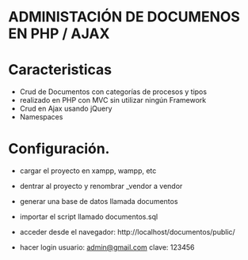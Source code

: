 # ADMINISTACIÓN DE DOCUMENOS EN PHP / AJAX

# Caracteristicas
- Crud de Documentos con categorías de procesos y tipos
- realizado en PHP con MVC sin utilizar ningún Framework
- Crud en Ajax usando jQuery
- Namespaces

# Configuración.

- cargar el proyecto en xampp, wampp, etc
- dentrar al proyecto y renombrar _vendor a vendor
- generar una base de datos llamada documentos
- importar el script llamado documentos.sql
- acceder desde el navegador: http://localhost/documentos/public/

- hacer login
	usuario: admin@gmail.com
	clave: 123456
